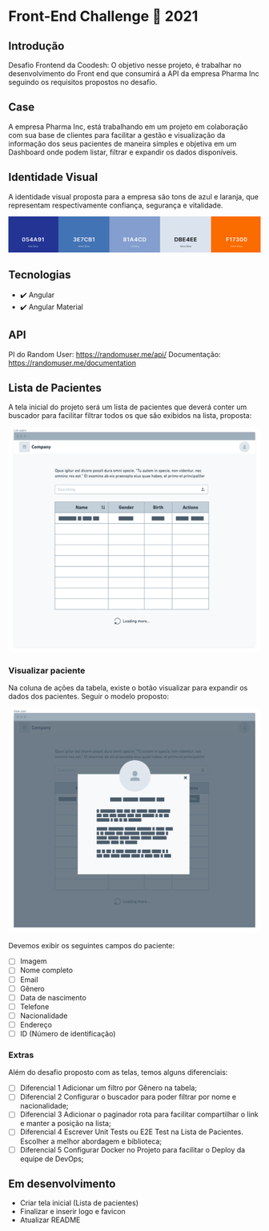 # Front-End Challenge 🏅 2021

## Introdução

Desafio Frontend da Coodesh: O objetivo nesse projeto, é trabalhar no desenvolvimento do Front end que consumirá a API da empresa Pharma Inc seguindo os requisitos propostos no desafio.

## Case

A empresa Pharma Inc, está trabalhando em um projeto em colaboração com sua base de clientes para facilitar a gestão e visualização da informação dos seus pacientes de maneira simples e objetiva em um Dashboard onde podem listar, filtrar e expandir os dados disponíveis.

## Identidade Visual

A identidade visual proposta para a empresa são tons de azul e laranja, que representam respectivamente confiança, segurança e vitalidade.

![Colors](src/assets/colors.png)

## Tecnologias
- ✔️ Angular
- ✔️ Angular Material


## API
PI do Random User: https://randomuser.me/api/
Documentação: https://randomuser.me/documentation

## Lista de Pacientes

A tela inicial do projeto será um lista de pacientes que deverá conter um buscador para facilitar filtrar todos os que são exibidos na lista, proposta:

![List users](src/assets/list.png)

### Visualizar paciente

Na coluna de ações da tabela, existe o botão visualizar para expandir os dados dos pacientes. Seguir o modelo proposto:

![View user](src/assets/view.png)

Devemos exibir os seguintes campos do paciente:
- [ ] Imagem
- [ ] Nome completo
- [ ] Email
- [ ] Gênero
- [ ] Data de nascimento
- [ ] Telefone
- [ ] Nacionalidade
- [ ] Endereço
- [ ] ID (Número de identificação)

### Extras
Além do desafio proposto com as telas, temos alguns diferenciais:
- [ ] Diferencial 1 Adicionar um filtro por Gênero na tabela;
- [ ] Diferencial 2 Configurar o buscador para poder filtrar por nome e nacionalidade;
- [ ] Diferencial 3 Adicionar o paginador rota para facilitar compartilhar o link e manter a posição na lista;
- [ ] Diferencial 4 Escrever Unit Tests ou E2E Test na Lista de Pacientes. Escolher a melhor abordagem e biblioteca;
- [ ] Diferencial 5 Configurar Docker no Projeto para facilitar o Deploy da equipe de DevOps;

## Em desenvolvimento
- Criar tela inicial (Lista de pacientes)
- Finalizar e inserir logo e favicon
- Atualizar README
